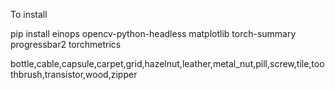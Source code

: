 To install

pip install einops opencv-python-headless matplotlib torch-summary progressbar2 torchmetrics

bottle,cable,capsule,carpet,grid,hazelnut,leather,metal_nut,pill,screw,tile,toothbrush,transistor,wood,zipper